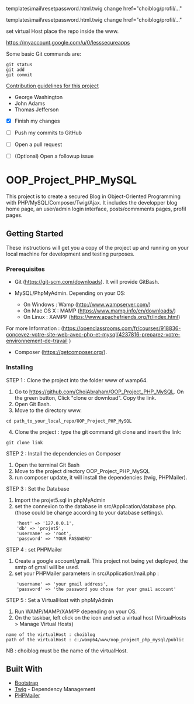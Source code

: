 templates\mail\resetpassword.html.twig
change
href="choiblog/profil/..."

templates\mail\resetpassword.html.twig
change
href="choiblog/profil/..."

set virtual Host
place the repo inside the www.

https://myaccount.google.com/u/0/lesssecureapps

Some basic Git commands are:
```
git status
git add
git commit
```
[Contribution guidelines for this project](docs/CONTRIBUTING.md)


- George Washington
- John Adams
- Thomas Jefferson

- [x] Finish my changes
- [ ] Push my commits to GitHub
- [ ] Open a pull request
- [ ] \(Optional) Open a followup issue



# OOP_Project_PHP_MySQL

This project is to create a secured Blog in Object-Oriented Programming with PHP/MySQL/Composer/Twig/Ajax. It includes the developper blog home page, an user/admin login interface, posts/commments pages, profil pages.

## Getting Started

These instructions will get you a copy of the project up and running on your local machine for development and testing purposes.

### Prerequisites

- Git (https://git-scm.com/downloads). It will provide GitBash.

- MySQL/PhpMyAdmin. Depending on your OS:
    - On Windows : Wamp (http://www.wampserver.com/)
    - On Mac OS X : MAMP (https://www.mamp.info/en/downloads/)
    - On Linux : XAMPP (https://www.apachefriends.org/fr/index.html)

For more Information : (https://openclassrooms.com/fr/courses/918836-concevez-votre-site-web-avec-php-et-mysql/4237816-preparez-votre-environnement-de-travail
)

- Composer (https://getcomposer.org/).


### Installing

STEP 1 : Clone the project into the folder www of wamp64.

1. Go to https://github.com/ChoiAbraham/OOP_Project_PHP_MySQL. On the green button, Click "clone or download". Copy the link.
2. Open Git Bash.
3. Move to the directory www.
```
cd path_to_your_local_repo/OOP_Project_PHP_MySQL
```

4. Clone the project : type the git command git clone and insert the link:
```
git clone link
```
STEP 2 : Install the dependencies on Composer

1. Open the terminal Git Bash
2. Move to the project directory OOP_Project_PHP_MySQL
3. run composer update, it will install the dependencies (twig, PHPMailer).

STEP 3 : Set the Database

1. Import the projet5.sql in phpMyAdmin
2. set the connexion to the database in src/Application/database.php. (those could be change according to your database settings).
```
    'host' => '127.0.0.1',
    'db' => 'projet5',
    'username' => 'root',
    'password' => 'YOUR PASSWORD'
```

STEP 4 : set PHPMailer

1. Create a google account/gmail. This project not being yet deployed, the smtp of gmail will be used.
2. set your PHPMailer parameters in src/Application/mail.php :

```
    'username' => 'your gmail address',
    'password' => 'the password you chose for your gmail account'
```

STEP 5 : Set a VirtualHost with phpMyAdmin

1. Run WAMP/MAMP/XAMPP depending on your OS.
2. On the taskbar, left click on the icon and set a virtual host (VirtualHosts > Manage Virtual Hosts)

```
name of the virtualHost : choiblog
path of the virtualHost : c:/wamp64/www/oop_project_php_mysql/public
```

NB : choiblog must be the name of the virtualHost.

## Built With

* [Bootstrap](https://getbootstrap.com/)
* [Twig](https://twig.symfony.com/) - Dependency Management
* [PHPMailer](https://github.com/PHPMailer/PHPMailer)
